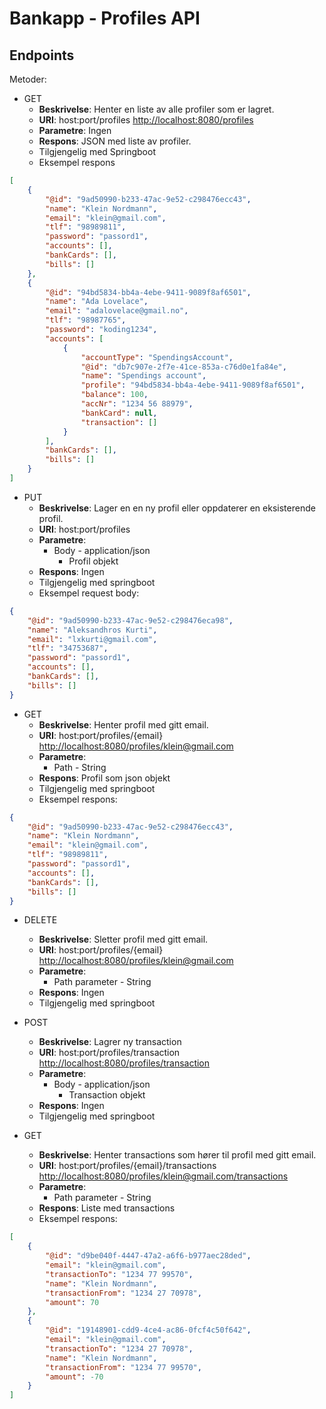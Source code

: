 # Bankapp - Profiles API

## Endpoints

Metoder:

* GET
  * **Beskrivelse**: Henter en liste av alle profiler som er lagret.
  * **URI**: host:port/profiles
  <http://localhost:8080/profiles>
  * **Parametre**: Ingen
  * **Respons**: JSON med liste av profiler.
  * Tilgjengelig med Springboot
  * Eksempel respons

```json
[
    {
        "@id": "9ad50990-b233-47ac-9e52-c298476ecc43",
        "name": "Klein Nordmann",
        "email": "klein@gmail.com",
        "tlf": "98989811",
        "password": "passord1",
        "accounts": [],
        "bankCards": [],
        "bills": []
    },
    {
        "@id": "94bd5834-bb4a-4ebe-9411-9089f8af6501",
        "name": "Ada Lovelace",
        "email": "adalovelace@gmail.no",
        "tlf": "98987765",
        "password": "koding1234",
        "accounts": [
            {
                "accountType": "SpendingsAccount",
                "@id": "db7c907e-2f7e-41ce-853a-c76d0e1fa84e",
                "name": "Spendings account",
                "profile": "94bd5834-bb4a-4ebe-9411-9089f8af6501",
                "balance": 100,
                "accNr": "1234 56 88979",
                "bankCard": null,
                "transaction": []
            }
        ],
        "bankCards": [],
        "bills": []
    }
]
```

* PUT
  * **Beskrivelse**: Lager en en ny profil eller oppdaterer en eksisterende profil.
  * **URI**: host:port/profiles
  * **Parametre**:
    * Body - application/json
      * Profil objekt
  * **Respons**: Ingen
  * Tilgjengelig med springboot
  * Eksempel request body:

```json
{
    "@id": "9ad50990-b233-47ac-9e52-c298476eca98",
    "name": "Aleksandhros Kurti",
    "email": "lxkurti@gmail.com",
    "tlf": "34753687",
    "password": "passord1",
    "accounts": [],
    "bankCards": [],
    "bills": []
}
```

* GET
  * **Beskrivelse**: Henter profil med gitt email.
  * **URI**: host:port/profiles/{email}
     <http://localhost:8080/profiles/klein@gmail.com>
  * **Parametre**:
    * Path - String
  * **Respons**: Profil som json objekt
  * Tilgjengelig med springboot
  * Eksempel respons:

```json
{
    "@id": "9ad50990-b233-47ac-9e52-c298476ecc43",
    "name": "Klein Nordmann",
    "email": "klein@gmail.com",
    "tlf": "98989811",
    "password": "passord1",
    "accounts": [],
    "bankCards": [],
    "bills": []
}
```

* DELETE
  * **Beskrivelse**: Sletter profil med gitt email.
  * **URI**: host:port/profiles/{email}
     <http://localhost:8080/profiles/klein@gmail.com>
  * **Parametre**:
    * Path parameter - String
  * **Respons**: Ingen
  * Tilgjengelig med springboot

* POST
  * **Beskrivelse**: Lagrer ny transaction
  * **URI**: host:port/profiles/transaction
     <http://localhost:8080/profiles/transaction>
  * **Parametre**:
    * Body - application/json
      * Transaction objekt
  * **Respons**: Ingen
  * Tilgjengelig med springboot

* GET
  * **Beskrivelse**: Henter transactions som hører til profil med gitt email.
  * **URI**: host:port/profiles/{email}/transactions
     <http://localhost:8080/profiles/klein@gmail.com/transactions>
  * **Parametre**:
    * Path parameter - String
  * **Respons**: Liste med transactions
  * Eksempel respons:

```json
[
    {
        "@id": "d9be040f-4447-47a2-a6f6-b977aec28ded",
        "email": "klein@gmail.com",
        "transactionTo": "1234 77 99570",
        "name": "Klein Nordmann",
        "transactionFrom": "1234 27 70978",
        "amount": 70
    },
    {
        "@id": "19148901-cdd9-4ce4-ac86-0fcf4c50f642",
        "email": "klein@gmail.com",
        "transactionTo": "1234 27 70978",
        "name": "Klein Nordmann",
        "transactionFrom": "1234 77 99570",
        "amount": -70
    }
]
```
